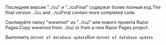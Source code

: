 <span data-ttu-id="32b2b-101">Последняя версия "../cu" и "../cuFinal" содержат более полный код.</span><span class="sxs-lookup"><span data-stu-id="32b2b-101">The final version ../cu and ../cuFinal contain more completed code.</span></span>

<span data-ttu-id="32b2b-102">Скопируйте папку "wwwroot" из "../cu/" или нового проекта Razor Pages.</span><span class="sxs-lookup"><span data-stu-id="32b2b-102">Copy wwwroot from ../cu/ or from a new Razor Pages project.</span></span>

<span data-ttu-id="32b2b-103">Выполнить `dotnet ef database update`</span><span class="sxs-lookup"><span data-stu-id="32b2b-103">Run `dotnet ef database update`</span></span>
